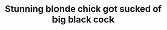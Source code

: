 ---
layout: post
title: Stunning blonde chick got sucked of big black cock
duration: '01:08'
view: 120
rate: 2
video: 'http://fantasti.cc/embed/42707/'
category: 
 - black
tags: 
 - big-black-cock
priority: 0.9
changefreq: daily
---